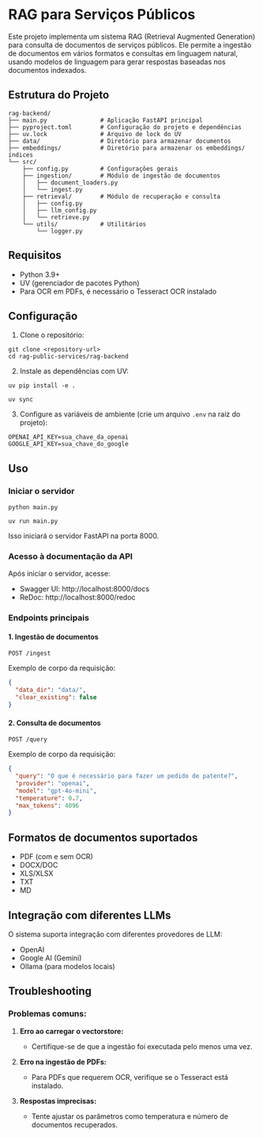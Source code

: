 # RAG para Serviços Públicos

Este projeto implementa um sistema RAG (Retrieval Augmented Generation) para consulta de documentos de serviços públicos. Ele permite a ingestão de documentos em vários formatos e consultas em linguagem natural, usando modelos de linguagem para gerar respostas baseadas nos documentos indexados.

## Estrutura do Projeto

```
rag-backend/
├── main.py               # Aplicação FastAPI principal
├── pyproject.toml        # Configuração do projeto e dependências
├── uv.lock               # Arquivo de lock do UV
├── data/                 # Diretório para armazenar documentos
├── embeddings/           # Diretório para armazenar os embeddings/índices
└── src/
    ├── config.py         # Configurações gerais
    ├── ingestion/        # Módulo de ingestão de documentos
    │   ├── document_loaders.py
    │   └── ingest.py
    ├── retrieval/        # Módulo de recuperação e consulta
    │   ├── config.py
    │   ├── llm_config.py
    │   └── retrieve.py
    └── utils/            # Utilitários
        └── logger.py
```

## Requisitos

- Python 3.9+
- UV (gerenciador de pacotes Python)
- Para OCR em PDFs, é necessário o Tesseract OCR instalado

## Configuração

1. Clone o repositório:
```
git clone <repository-url>
cd rag-public-services/rag-backend
```

2. Instale as dependências com UV:
```
uv pip install -e .

uv sync
```

3. Configure as variáveis de ambiente (crie um arquivo `.env` na raiz do projeto):
```
OPENAI_API_KEY=sua_chave_da_openai
GOOGLE_API_KEY=sua_chave_do_google
```

## Uso

### Iniciar o servidor

```
python main.py

uv run main.py
```

Isso iniciará o servidor FastAPI na porta 8000.

### Acesso à documentação da API

Após iniciar o servidor, acesse:
- Swagger UI: http://localhost:8000/docs
- ReDoc: http://localhost:8000/redoc

### Endpoints principais

#### 1. Ingestão de documentos

```
POST /ingest
```

Exemplo de corpo da requisição:
```json
{
  "data_dir": "data/",
  "clear_existing": false
}
```

#### 2. Consulta de documentos

```
POST /query
```

Exemplo de corpo da requisição:
```json
{
  "query": "O que é necessário para fazer um pedido de patente?",
  "provider": "openai",
  "model": "gpt-4o-mini",
  "temperature": 0.7,
  "max_tokens": 4096
}
```

## Formatos de documentos suportados

- PDF (com e sem OCR)
- DOCX/DOC
- XLS/XLSX
- TXT
- MD

## Integração com diferentes LLMs

O sistema suporta integração com diferentes provedores de LLM:
- OpenAI
- Google AI (Gemini)
- Ollama (para modelos locais)

## Troubleshooting

### Problemas comuns:

1. **Erro ao carregar o vectorstore:**
   - Certifique-se de que a ingestão foi executada pelo menos uma vez.

2. **Erro na ingestão de PDFs:**
   - Para PDFs que requerem OCR, verifique se o Tesseract está instalado.

3. **Respostas imprecisas:**
   - Tente ajustar os parâmetros como temperatura e número de documentos recuperados.
